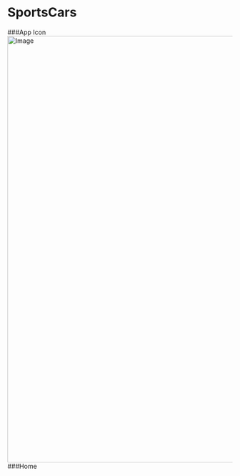 # SportsCars
###App Icon
<img width="1470" height="956" alt="Image" src="https://github.com/user-attachments/assets/88327c08-997a-4e42-967c-92b48672b5f9" />
###Home 



